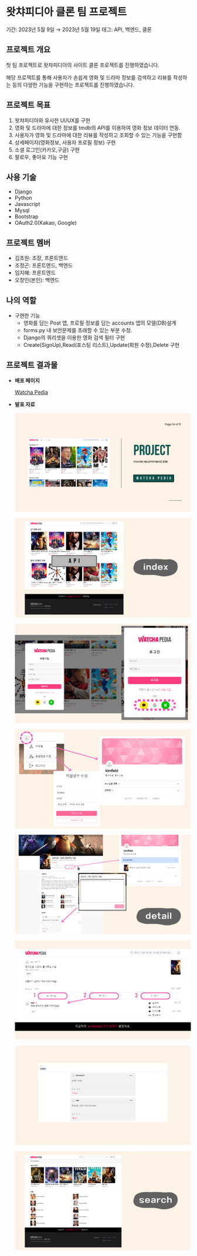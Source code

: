 # 왓챠피디아 클론 팀 프로젝트

기간: 2023년 5월 9일 → 2023년 5월 19일
태그: API, 백엔드, 클론

## 프로젝트 개요

첫 팀 프로젝트로 왓챠피디아의 사이트 클론 프로젝트를 진행하였습니다.

해당 프로젝트를 통해 사용자가 손쉽게 영화 및 드라마 정보를 검색하고 리뷰를 작성하는 등의 다양한 기능을 구현하는 프로젝트를 진행하였습니다.

## 프로젝트 목표

1. 왓챠피디아와 유사한 UI/UX를 구현
2. 영화 및 드라마에 대한 정보를 tmdb의 API를 이용하여 영화 정보 데이터 연동.
3. 사용자가 영화 및 드라마에 대한 리뷰를 작성하고 조회할 수 있는 기능을 구현함
4. 상세페이지(영화정보, 사용자 프로필 정보) 구현
5. 소셜 로그인(카카오,구글) 구현
6. 팔로우, 좋아요 기능 구현

## 사용 기술

- Django
- Python
- Javascript
- Mysql
- Bootstrap
- OAuth2.0(Kakao, Google)

## 프로젝트 멤버

- 김초원: 조장, 프론트엔드
- 조정곤: 프론트엔드, 백엔드
- 임지혜: 프론트엔드
- 오창인(본인): 백엔드

## 나의 역할

- 구현한 기능
    - 영화를 담는 Post 앱, 프로필 정보를 담는 accounts 앱의 모델(DB)설계
    - forms.py 내 보안문제를 초래할 수 있는 부분 수정.
    - Django의 쿼리셋을 이용한 영화 검색 필터 구현
    - Create(SignUp),Read(포스팅 리스트),Update(회원 수정),Delete 구현

## 프로젝트 결과물

- **배포 페이지**
    
    [Watcha Pedia](https://port-0-red-glassess-13aenn2blhthwfuc.sel4.cloudtype.app/)
    
- **발표 자료**
    
    ![Red_glasses 왓챠피디아1024_6.jpg](https://github.com/mangji12/Red_glassess/blob/main/%EB%B0%9C%ED%91%9C%EC%9E%90%EB%A3%8C/1.jpg?raw=true)
    
    ![Red_glasses 왓챠피디아1024_8.jpg](https://github.com/mangji12/Red_glassess/blob/main/%EB%B0%9C%ED%91%9C%EC%9E%90%EB%A3%8C/2.jpg?raw=true)
    
    ![Red_glasses 왓챠피디아1024_15.jpg](https://github.com/mangji12/Red_glassess/blob/main/%EB%B0%9C%ED%91%9C%EC%9E%90%EB%A3%8C/3.jpg?raw=true)
    
    ![Red_glasses 왓챠피디아1024_12.jpg](https://github.com/mangji12/Red_glassess/blob/main/%EB%B0%9C%ED%91%9C%EC%9E%90%EB%A3%8C/4.jpg?raw=true)
    
    ![Red_glasses 왓챠피디아1024_13.jpg](https://github.com/mangji12/Red_glassess/blob/main/%EB%B0%9C%ED%91%9C%EC%9E%90%EB%A3%8C/5.jpg?raw=true)
    
    ![Red_glasses 왓챠피디아1024_14.jpg](https://github.com/mangji12/Red_glassess/blob/main/%EB%B0%9C%ED%91%9C%EC%9E%90%EB%A3%8C/6.jpg?raw=true)
    
    ![Red_glasses 왓챠피디아1024_10.jpg](https://github.com/mangji12/Red_glassess/blob/main/%EB%B0%9C%ED%91%9C%EC%9E%90%EB%A3%8C/7.jpg?raw=true)
    
    ![Red_glasses 왓챠피디아1024_11.jpg](https://github.com/mangji12/Red_glassess/blob/main/%EB%B0%9C%ED%91%9C%EC%9E%90%EB%A3%8C/8.jpg?raw=true)
